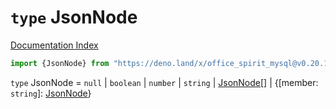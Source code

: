 # `type` JsonNode

[Documentation Index](../README.md)

```ts
import {JsonNode} from "https://deno.land/x/office_spirit_mysql@v0.20.1/mod.ts"
```

`type` JsonNode = `null` | `boolean` | `number` | `string` | [JsonNode](../type.JsonNode/README.md)\[] | \{\[member: `string`]: [JsonNode](../type.JsonNode/README.md)}